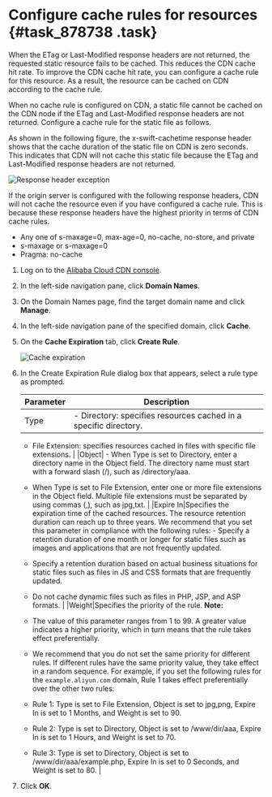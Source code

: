# Configure cache rules for resources {#task_878738 .task}

When the ETag or Last-Modified response headers are not returned, the requested static resource fails to be cached. This reduces the CDN cache hit rate. To improve the CDN cache hit rate, you can configure a cache rule for this resource. As a result, the resource can be cached on CDN according to the cache rule.

When no cache rule is configured on CDN, a static file cannot be cached on the CDN node if the ETag and Last-Modified response headers are not returned. Configure a cache rule for the static file as follows.

As shown in the following figure, the x-swift-cachetime response header shows that the cache duration of the static file on CDN is zero seconds. This indicates that CDN will not cache this static file because the ETag and Last-Modified response headers are not returned.

![Response header exception](images/50553_en-US.png)

If the origin server is configured with the following response headers, CDN will not cache the resource even if you have configured a cache rule. This is because these response headers have the highest priority in terms of CDN cache rules.

-   Any one of s-maxage=0, max-age=0, no-cache, no-store, and private
-   s-maxage or s-maxage=0
-   Pragma: no-cache

1.  Log on to the [Alibaba Cloud CDN console](https://partners-intl.aliyun.com/login-required#cdn).
2.  In the left-side navigation pane, click **Domain Names**.
3.  On the Domain Names page, find the target domain name and click **Manage**.
4.  In the left-side navigation pane of the specified domain, click **Cache**.
5.  On the **Cache Expiration** tab, click **Create Rule**. 

    ![Cache expiration](http://static-aliyun-doc.oss-cn-hangzhou.aliyuncs.com/assets/img/5147/156860492353307_en-US.png)

6.  In the Create Expiration Rule dialog box that appears, select a rule type as prompted. 

    |Parameter|Description|
    |---------|-----------|
    |Type|     -   Directory: specifies resources cached in a specific directory.
    -   File Extension: specifies resources cached in files with specific file extensions.
 |
    |Object|     -   When Type is set to Directory, enter a directory name in the Object field. The directory name must start with a forward slash \(/\), such as /directory/aaa.
    -   When Type is set to File Extension, enter one or more file extensions in the Object field. Multiple file extensions must be separated by using commas \(,\), such as jpg,txt.
 |
    |Expire In|Specifies the expiration time of the cached resources. The resource retention duration can reach up to three years. We recommend that you set this parameter in compliance with the following rules:     -   Specify a retention duration of one month or longer for static files such as images and applications that are not frequently updated.
    -   Specify a retention duration based on actual business situations for static files such as files in JS and CSS formats that are frequently updated.
    -   Do not cache dynamic files such as files in PHP, JSP, and ASP formats.
 |
    |Weight|Specifies the priority of the rule. **Note:** 

    -   The value of this parameter ranges from 1 to 99. A greater value indicates a higher priority, which in turn means that the rule takes effect preferentially.
    -   We recommend that you do not set the same priority for different rules. If different rules have the same priority value, they take effect in a random sequence.
 For example, if you set the following rules for the `example.aliyun.com` domain, Rule 1 takes effect preferentially over the other two rules:

    -   Rule 1: Type is set to File Extension, Object is set to jpg,png, Expire In is set to 1 Months, and Weight is set to 90.
    -   Rule 2: Type is set to Directory, Object is set to /www/dir/aaa, Expire In is set to 1 Hours, and Weight is set to 70.
    -   Rule 3: Type is set to Directory, Object is set to /www/dir/aaa/example.php, Expire In is set to 0 Seconds, and Weight is set to 80.
 |

7.  Click **OK**.

